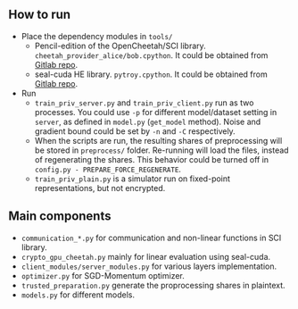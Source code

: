 ## How to run

* Place the dependency modules in `tools/`
    * Pencil-edition of the OpenCheetah/SCI library. `cheetah_provider_alice/bob.cpython`. It could be obtained from [Gitlab repo](https://gitlab.com/lightbulb1281/opencheetah-Penciledition).
    * seal-cuda HE library. `pytroy.cpython`. It could be obtained from [Gitlab repo](https://gitlab.com/lightbulb1281/seal-cuda).
* Run
    * `train_priv_server.py` and `train_priv_client.py` run as two processes. You could use `-p` for different model/dataset setting in `server`, as defined in `model.py` (`get_model` method). Noise and gradient bound could be set by `-n` and `-C` respectively.
    * When the scripts are run, the resulting shares of preprocessing will be stored in `preprocess/` folder. Re-running will load the files, instead of regenerating the shares. This behavior could be turned off in `config.py - PREPARE_FORCE_REGENERATE`.
    * `train_priv_plain.py` is a simulator run on fixed-point representations, but not encrypted.

## Main components
* `communication_*.py` for communication and non-linear functions in SCI library.
* `crypto_gpu_cheetah.py` mainly for linear evaluation using seal-cuda.
* `client_modules/server_modules.py` for various layers implementation.
* `optimizer.py` for SGD-Momentum optimizer.
* `trusted_preparation.py` generate the proprocessing shares in plaintext.
* `models.py` for different models.